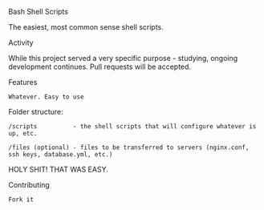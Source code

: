 Bash Shell Scripts

The easiest, most common sense shell scripts.

Activity

While this project served a very specific purpose - studying, ongoing development continues. Pull requests will be accepted.

Features

    Whatever. Easy to use

Folder structure:

    /scripts          - the shell scripts that will configure whatever is up, etc.

    /files (optional) - files to be transferred to servers (nginx.conf, ssh keys, database.yml, etc.)

HOLY SHIT! THAT WAS EASY.

Contributing

    Fork it
